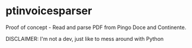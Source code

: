 # ptinvoicesparser
Proof of concept - Read and parse PDF from Pingo Doce and Continente.

DISCLAIMER: I'm not a dev, just like to mess around with Python
